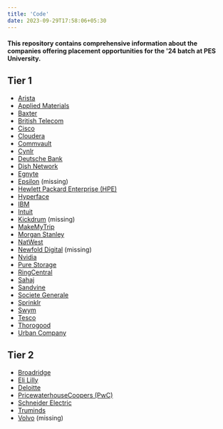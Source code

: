 ```yaml
---
title: 'Code'
date: 2023-09-29T17:58:06+05:30
---
```


#### This repository contains comprehensive information about the companies offering placement opportunities for the '24 batch at PES University.

## Tier 1

- [Arista](./arista)
- [Applied Materials](./applied_materials)
- [Baxter](./baxter)
- [British Telecom](./british_telecom)
- [Cisco](./cisco)
- [Cloudera](./cloudera)
- [Commvault](./commvault)
- [Cynlr](./cynlr)
- [Deutsche Bank](./deutsche)
- [Dish Network](./dish)
- [Egnyte](./egnyte)
- [Epsilon](./epsilon) (missing)
- [Hewlett Packard Enterprise (HPE)](./hpe)
- [Hyperface](./hyperface)
- [IBM](./ibm)
- [Intuit](./intuit)
- [Kickdrum](./kickdrum) (missing)
- [MakeMyTrip](./makemytrip)
- [Morgan Stanley](./morgan_stanley)
- [NatWest](./natwest)
- [Newfold Digital](./newfold_digital) (missing)
- [Nvidia](./nvidia)
- [Pure Storage](./pure_storage)
- [RingCentral](./ring_central)
- [Sahaj](./sahaj)
- [Sandvine](./sandvine)
- [Societe Generale](./societe_generale)
- [Sprinklr](./sprinklr)
- [Swym](./swym)
- [Tesco](./tesco)
- [Thorogood](./thorogood)
- [Urban Company](./urban_company)

## Tier 2

- [Broadridge](./broadridge)
- [Eli Lilly](./eli_lilly)
- [Deloitte](./deloitte)
- [PricewaterhouseCoopers (PwC)](./pwc)
- [Schneider Electric](./schneider_electric)
- [Truminds](./truminds)
- [Volvo](./volvo) (missing)
